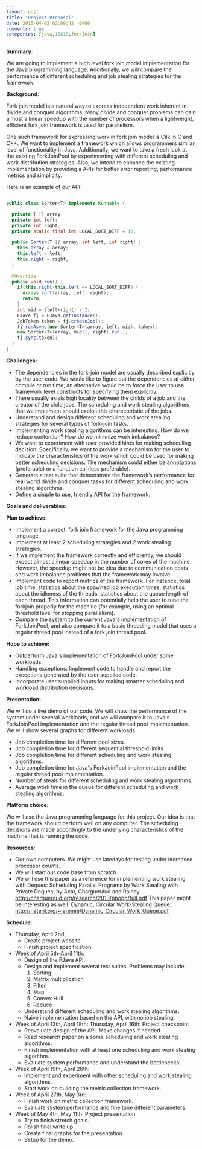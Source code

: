 ```yaml
---
layout: post
title: "Project Proposal"
date: 2015-04-02 02:09:42 -0400
comments: true
categories: [java,15618,forkjoin] 
---
```


**Summary**: 

We are going to implement a high level fork join model implementation for the Java programming language. Additionally, we will compare the performance of different scheduling and job stealing strategies for the framework.

**Background**: 

Fork join model is a natural way to express independent work inherent in divide and conquer algorithms. Many divide and conquer problems can gain almost a linear speedup with the number of processors when a lightweight, efficient fork join framework is used for parallelism.

One such framework for expressing work in fork join model is Cilk in C and C++. We want to implement a framework which allows programmers similar level of functionality in Java. Additionally, we want to take a fresh look at the existing ForkJoinPool by experimenting with different scheduling and work distribution strategies. Also, we intend to enhance the existing implementation by providing a APIs for better error reporting, performance metrics and simplicity.

Here is an example of our API:

``` java

public class Sorter<T> implements Runnable {

  private T [] array;
  private int left;
  private int right;
  private static final int LOCAL_SORT_DIFF = 10;
  
  public Sorter(T [] array, int left, int right) {
    this.array = array;
    this.left = left;
    this.right = right;
  }
  
  @Override
  public void run() {
    if(this.right-this.left <= LOCAL_SORT_DIFF) {
      Arrays.sort(array, left, right);
      return;
    }
    int mid = (left+right) / 2;
    FJava fj = FJava.getInstance();
    JobToken token = fj.createJob();
    fj.runAsync(new Sorter<T>(array, left, mid), token);
    new Sorter<T>(array, mid+1, right).run();
    fj.sync(token);
  }
}
```

**Challenges:**

* The dependencies in the fork-join model are usually described explicitly by the user code. We would like to figure out the dependencies at either compile or run time; an alternative would be to force the user to use framework level constructs for specifying them explicitly.
* There usually exists high locality between the childs of a job and the creator of the child jobs. The scheduling and work stealing algorithms that we implement should exploit this characteristic of the jobs.
* Understand and design different scheduling and work stealing strategies for several types of fork-join tasks.
* Implementing work stealing algorithms can be interesting. How do we reduce contention? How do we minimize work imbalance?
* We want to experiment with user provided hints for making scheduling decision. Specifically, we want to provide a mechanism for the user to indicate the characteristics of the work which could be used for making better scheduling decisions. The mechanism could either be annotations (preferable) or a function call(less preferable).
* Generate a test suite that demonstrate the framework’s performance for real world divide and conquer tasks for different scheduling and work stealing algorithms.
* Define a simple to use, friendly API for the framework.

**Goals and deliverables:**

**Plan to achieve:**

* Implement a correct, fork join framework for the Java programming language.
* Implement at least 2 scheduling strategies and 2 work stealing strategies. 
* If we implement the framework correctly and efficiently, we should expect almost a linear speedup in the number of cores of the machine. However, the speedup might not be idea due to communication costs and work imbalance problems that the framework may involve.
* Implement code to report metrics of the framework. For instance, total job time, statistics about the spawned job execution times, statistics about the idleness of the threads, statistics about the queue length of each thread. This information can potentially help the user to tune the forkjoin properly for the machine (for example, using an optimal threshold level for stopping parallelism).
* Compare the system to the current Java's implementation of ForkJoinPool, and also compare it to a basic threading model that uses a regular thread pool instead of a fork join thread pool.

**Hope to achieve:**

* Outperform Java's implementation of ForkJoinPool under some workloads. 
* Handling exceptions: Implement code to handle and report the exceptions generated by the user supplied code. 
* Incorporate user supplied inputs for making smarter scheduling and workload distribution decisions.

**Presentation:**

We will do a live demo of our code. We will show the performance of the system under several workloads, and we will compare it to Java's ForkJoinPool implementation and the regular thread pool implementation.
We will show several graphs for different workloads:

* Job completion time for different pool sizes.
* Job completion time for different sequential threshold limits. 
* Job completion time for different scheduling and work stealing algorithms.
* Job completion time for Java's ForkJoinPool implementation and the regular thread pool implementation.
* Number of steals for different scheduling and work stealing algorithms.
* Average work time in the queue for different scheduling and work stealing algorithms.

**Platform choice:**

We will use the Java programming language for this project. 
Our idea is that the framework should perform well on any computer. The scheduling decisions are made accordingly to the underlying characteristics of the machine that is running the code.

**Resources:**

* Our own computers. We might use latedays for testing under increased processor counts.
* We will start our code base from scratch.
* We will use this paper as a reference for implementing work stealing with Deques: Scheduling Parallel Programs by Work Stealing with Private Deques, by Acar, Chargueráud and Rainey. http://chargueraud.org/research/2013/ppopp/full.pdf
This paper might be interesting as well: Dynamic, Circular Work-Stealing Queue: http://neteril.org/~jeremie/Dynamic_Circular_Work_Queue.pdf


**Schedule:**

* Thursday, April 2nd: 
  +  Create project website.
  +  Finish project specification.
* Week of April 5th-April 11th:
  +  Design of the FJava API.
  +  Design and implement several test suites. Problems may include:
      1. Sorting
      2. Matrix multiplication
      3. Filter
      4. Map
      5. Convex Hull
      6. Reduce
  + Understand different scheduling and work stealing algorithms.
  + Naive implementation based on the API, with no job stealing.
* Week of April 12th, April 18th: Thursday, April 16th: Project checkpoint
  + Reevaluate design of the API. Make changes if needed.
  + Read research paper on a some scheduling and work stealing algorithms.
  + Finish implementation with at least one scheduling and work stealing algorithm.
  + Evaluate system performance and understand the bottlenecks.
* Week of April 19th, April 26th:
  + Implement and experiment with other scheduling and work stealing algorithms.
  + Start work on building the metric collection framework.
* Week of April 27th, May 3rd:
  + Finish work on metric collection framework.
  + Evaluate system performance and fine tune different parameters.
* Week of May 4th, May 11th: Project presentation
  + Try to finish stretch goals.
  + Polish final write up.
  + Create final graphs for the presentation.
  + Setup for the demo.


